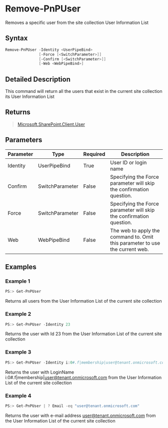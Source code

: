 # Remove-PnPUser
Removes a specific user from the site collection User Information List
## Syntax
```powershell
Remove-PnPUser -Identity <UserPipeBind>
               [-Force [<SwitchParameter>]]
               [-Confirm [<SwitchParameter>]]
               [-Web <WebPipeBind>]
```


## Detailed Description
This command will return all the users that exist in the current site collection its User Information List

## Returns
>[Microsoft.SharePoint.Client.User](https://msdn.microsoft.com/en-us/library/microsoft.sharepoint.client.user.aspx)

## Parameters
Parameter|Type|Required|Description
---------|----|--------|-----------
|Identity|UserPipeBind|True|User ID or login name|
|Confirm|SwitchParameter|False|Specifying the Force parameter will skip the confirmation question.|
|Force|SwitchParameter|False|Specifying the Force parameter will skip the confirmation question.|
|Web|WebPipeBind|False|The web to apply the command to. Omit this parameter to use the current web.|
## Examples

### Example 1
```powershell
PS:> Get-PnPUser
```
Returns all users from the User Information List of the current site collection

### Example 2
```powershell
PS:> Get-PnPUser -Identity 23
```
Returns the user with Id 23 from the User Information List of the current site collection

### Example 3
```powershell
PS:> Get-PnPUser -Identity i:0#.f|membership|user@tenant.onmicrosoft.com
```
Returns the user with LoginName i:0#.f|membership|user@tenant.onmicrosoft.com from the User Information List of the current site collection

### Example 4
```powershell
PS:> Get-PnPUser | ? Email -eq "user@tenant.onmicrosoft.com"
```
Returns the user with e-mail address user@tenant.onmicrosoft.com from the User Information List of the current site collection
